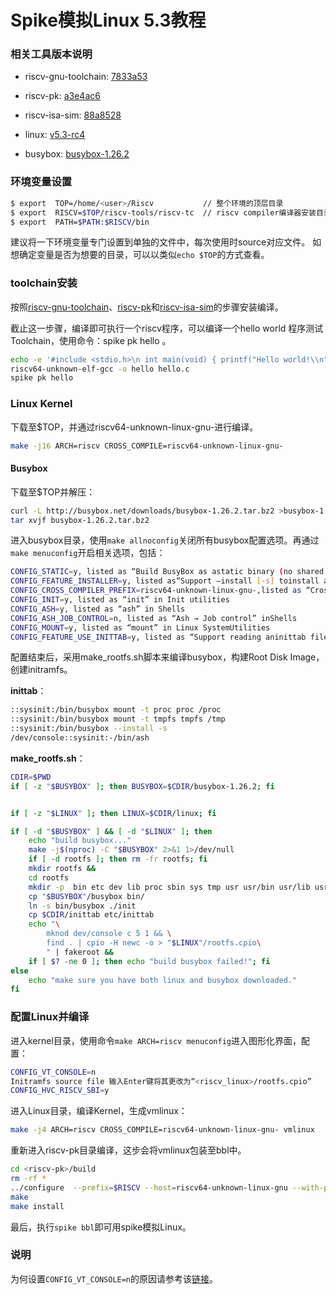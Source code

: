 Spike模拟Linux 5.3教程
===

### 相关工具版本说明

* riscv-gnu-toolchain: [7833a53](https://github.com/riscv/riscv-gnu-toolchain/tree/7833a53f8b0d0edb2bec0bb9a177685ae75570d5)

* riscv-pk: [a3e4ac6](https://github.com/riscv/riscv-pk/tree/a3e4ac61d2b1ff37a22b9193b85d3b94273e80cb)

* riscv-isa-sim: [88a8528](https://github.com/riscv/riscv-isa-sim/tree/88a852836acb4c7166b1aa4102e11354bfd99234)

* linux: [v5.3-rc4](https://git.kernel.org/pub/scm/linux/kernel/git/torvalds/linux.git/commit/?id=d45331b00ddb179e291766617259261c112db872)

* busybox: [busybox-1.26.2](http://busybox.net/downloads/busybox-1.26.2.tar.bz2)

### 环境变量设置

```bash
$ export  TOP=/home/<user>/Riscv           // 整个环境的顶层目录
$ export  RISCV=$TOP/riscv-tools/riscv-tc  // riscv compiler编译器安装目录，可换至其他目录
$ export  PATH=$PATH:$RISCV/bin
```

建议将一下环境变量专门设置到单独的文件中，每次使用时source对应文件。
如想确定变量是否为想要的目录，可以以类似`echo $TOP`的方式查看。

### toolchain安装

按照[riscv-gnu-toolchain](https://github.com/riscv/riscv-gnu-toolchain/tree/7833a53f8b0d0edb2bec0bb9a177685ae75570d5)、[riscv-pk](https://github.com/riscv/riscv-pk/tree/a3e4ac61d2b1ff37a22b9193b85d3b94273e80cb)和[riscv-isa-sim](https://github.com/riscv/riscv-isa-sim/tree/88a852836acb4c7166b1aa4102e11354bfd99234)的步骤安装编译。

截止这一步骤，编译即可执行一个riscv程序，可以编译一个hello world 程序测试Toolchain，使用命令：spike pk hello 。

```bash
echo -e '#include <stdio.h>\n int main(void) { printf("Hello world!\\n"); return 0; }' > hello.c
riscv64-unknown-elf-gcc -o hello hello.c
spike pk hello
```

### Linux Kernel

下载至$TOP，并通过riscv64-unknown-linux-gnu-进行编译。

```bash
make -j16 ARCH=riscv CROSS_COMPILE=riscv64-unknown-linux-gnu-
```

#### Busybox

下载至$TOP并解压：

```bash
curl -L http://busybox.net/downloads/busybox-1.26.2.tar.bz2 >busybox-1.26.2.tar.bz2
tar xvjf busybox-1.26.2.tar.bz2
```

进入busybox目录，使用`make allnoconfig`关闭所有busybox配置选项。再通过`make menuconfig`开启相关选项，包括：

```bash
CONFIG_STATIC=y, listed as “Build BusyBox as astatic binary (no shared libs)” in BusyBox Settings Build Options
CONFIG_FEATURE_INSTALLER=y, listed as“Support –install [-s] toinstall applet links at runtime” in BusyBox Settings General Configuration
CONFIG_CROSS_COMPILER_PREFIX=riscv64-unknown-linux-gnu-,listed as “Cross Compiler prefix” inBusyBox Settings  Build Options
CONFIG_INIT=y, listed as “init” in Init utilities
CONFIG_ASH=y, listed as “ash” in Shells
CONFIG_ASH_JOB_CONTROL=n, listed as “Ash → Job control” inShells
CONFIG_MOUNT=y, listed as “mount” in Linux SystemUtilities
CONFIG_FEATURE_USE_INITTAB=y, listed as “Support reading aninittab file” in Init Utilities
```

配置结束后，采用make_rootfs.sh脚本来编译busybox，构建Root Disk Image，创建initramfs。

**inittab**：

```bash
::sysinit:/bin/busybox mount -t proc proc /proc
::sysinit:/bin/busybox mount -t tmpfs tmpfs /tmp
::sysinit:/bin/busybox --install -s
/dev/console::sysinit:-/bin/ash 
```

**make_rootfs.sh**：
```bash
CDIR=$PWD
if [ -z "$BUSYBOX" ]; then BUSYBOX=$CDIR/busybox-1.26.2; fi


if [ -z "$LINUX" ]; then LINUX=$CDIR/linux; fi

if [ -d "$BUSYBOX" ] && [ -d "$LINUX" ]; then
    echo "build busybox..."
    make -j$(nproc) -C "$BUSYBOX" 2>&1 1>/dev/null
    if [ -d rootfs ]; then rm -fr rootfs; fi
    mkdir rootfs && 
    cd rootfs
    mkdir -p  bin etc dev lib proc sbin sys tmp usr usr/bin usr/lib usr/sbin
    cp "$BUSYBOX"/busybox bin/
    ln -s bin/busybox ./init
    cp $CDIR/inittab etc/inittab
    echo "\
        mknod dev/console c 5 1 && \
        find . | cpio -H newc -o > "$LINUX"/rootfs.cpio\
        " | fakeroot &&
    if [ $? -ne 0 ]; then echo "build busybox failed!"; fi
else
    echo "make sure you have both linux and busybox downloaded."
fi

```

### 配置Linux并编译

进入kernel目录，使用命令`make ARCH=riscv menuconfig`进入图形化界面，配置：
```bash
CONFIG_VT_CONSOLE=n
Initramfs source file 输入Enter键将其更改为“<riscv_linux>/rootfs.cpio”
CONFIG_HVC_RISCV_SBI=y
```

进入Linux目录，编译Kernel，生成vmlinux：
```bash
make -j4 ARCH=riscv CROSS_COMPILE=riscv64-unknown-linux-gnu- vmlinux
```

重新进入riscv-pk目录编译，这步会将vmlinux包装至bbl中。

```bash
cd <riscv-pk>/build
rm -rf *
../configure  --prefix=$RISCV --host=riscv64-unknown-linux-gnu --with-payload=<riscv-linux>/vmlinux
make
make install
```

最后，执行`spike bbl`即可用spike模拟Linux。

### 说明
为何设置`CONFIG_VT_CONSOLE=n`的原因请参考该[链接](https://www.cnblogs.com/brucemengbm/p/6707111.html)。
